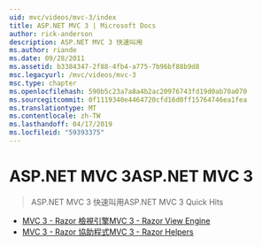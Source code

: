 ```yaml
---
uid: mvc/videos/mvc-3/index
title: ASP.NET MVC 3 | Microsoft Docs
author: rick-anderson
description: ASP.NET MVC 3 快速叫用
ms.author: riande
ms.date: 09/28/2011
ms.assetid: b3384347-2f88-4fb4-a775-7b96bf88b9d8
msc.legacyurl: /mvc/videos/mvc-3
msc.type: chapter
ms.openlocfilehash: 590b5c23a7a8a4b2ac20976743fd19d0ab70a070
ms.sourcegitcommit: 0f1119340e4464720cfd16d0ff15764746ea1fea
ms.translationtype: MT
ms.contentlocale: zh-TW
ms.lasthandoff: 04/17/2019
ms.locfileid: "59393375"
---
```

# <a name="aspnet-mvc-3"></a><span data-ttu-id="a191c-103">ASP.NET MVC 3</span><span class="sxs-lookup"><span data-stu-id="a191c-103">ASP.NET MVC 3</span></span>

> <span data-ttu-id="a191c-104">ASP.NET MVC 3 快速叫用</span><span class="sxs-lookup"><span data-stu-id="a191c-104">ASP.NET MVC 3 Quick Hits</span></span>


- [<span data-ttu-id="a191c-105">MVC 3 - Razor 檢視引擎</span><span class="sxs-lookup"><span data-stu-id="a191c-105">MVC 3 - Razor View Engine</span></span>](mvc-3-razor-view-engine.md)
- [<span data-ttu-id="a191c-106">MVC 3 - Razor 協助程式</span><span class="sxs-lookup"><span data-stu-id="a191c-106">MVC 3 - Razor Helpers</span></span>](mvc-3-razor-helpers.md)
